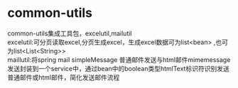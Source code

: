 # common-utils
common-utils集成工具包，excelutil,mailutil<br>
excelutil:可分页读取excel,分页生成excel，生成excel数据可为list\<bean\> ,也可为list\<List\<String\>\><br>
maillutil:将spring mail simpleMessage 普通邮件发送与html邮件mimemessage 发送封装到一个service中，通过bean中的boolean类型htmlText标识符识别发送普通邮件或html邮件，简化发送邮件流程
